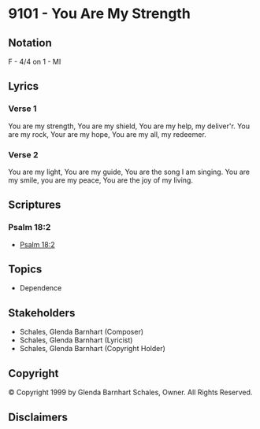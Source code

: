 # 9101 - You Are My Strength

## Notation

F - 4/4 on 1 - MI

## Lyrics

### Verse 1

You are my strength, You are my shield, You are my help, my deliver'r. You are my rock, Your are my hope, You are my all, my redeemer.

### Verse 2

You are my light, You are my guide, You are the song I am singing. You are my smile, you are my peace, You are the joy of my living.


## Scriptures

### Psalm 18:2

- [Psalm 18:2](https://www.biblegateway.com/passage/?search=Psalm%2018%3A2)


## Topics

- Dependence

## Stakeholders

- Schales, Glenda Barnhart (Composer)
- Schales, Glenda Barnhart (Lyricist)
- Schales, Glenda Barnhart (Copyright Holder)

## Copyright

© Copyright 1999 by Glenda Barnhart Schales, Owner. All Rights Reserved.


## Disclaimers


